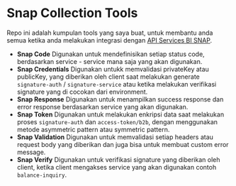 # Snap Collection Tools

Repo ini adalah kumpulan tools yang saya buat, untuk membantu anda semua ketika anda melakukan integrasi dengan [API Services  BI SNAP](https://apidevportal.aspi-indonesia.or.id/api-services).

- **Snap Code** Digunakan untuk mendefinisikan setiap status code, berdasarkan service - service mana saja yang akan digunakan.
- **Snap Credentials** Digunakan untukk memvalidasi privateKey atau publicKey, yang diberikan oleh client saat melakukan generate `signature-auth` / `signature-service` atau ketika melakukan verifikasi signature yang di cocokan dari environment.
- **Snap Response** Digunakan untuk menampilkan success response dan error response berdasarkan service yang akan digunakan.
- **Snap Token** Digunakan untuk melakukan enkripsi data saat melakukan proses `signature-auth` dan `access-token/b2b`, dengan menggunakan metode asymmetric pattern atau symmetric pattern.
- **Snap Validation** Digunakan untuk memvalidasi setiap headers atau request body yang diberikan dan juga bisa untuk membuat custom error message.
- **Snap Verify** Digunakan untuk verifikasi signature yang diberikan oleh client, ketika client mengakses service yang akan digunakan contoh `balance-inquiry`.
